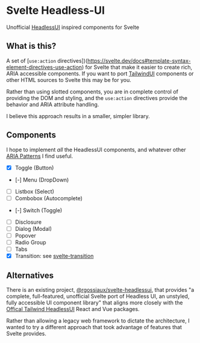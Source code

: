 # Svelte Headless-UI

Unofficial [HeadlessUI](https://headlessui.com/) inspired components for Svelte

## What is this?

A set of [`use:action` directives])(https://svelte.dev/docs#template-syntax-element-directives-use-action) for Svelte that make it easier to create rich, ARIA accessible components. If you want to port [TailwindUI](https://tailwindui.com/) components or other HTML sources to Svelte this may be for you.

Rather than using slotted components, you are in complete control of providing the DOM and styling, and the `use:action` directives provide the behavior and ARIA attribute handling.

I believe this approach results in a smaller, simpler library.

## Components

I hope to implement _all_ the HeadlessUI components, and whatever other [ARIA Patterns](https://www.w3.org/WAI/ARIA/apg/) I find useful.

- [x] Toggle (Button)
- [-] Menu (DropDown)
- [ ] Listbox (Select)
- [ ] Combobox (Autocomplete)
- [-] Switch (Toggle)
- [ ] Disclosure
- [ ] Dialog (Modal)
- [ ] Popover
- [ ] Radio Group
- [ ] Tabs
- [x] Transition: see [svelte-transition](https://www.npmjs.com/package/svelte-transition)

## Alternatives

There is an existing project, [@rgossiaux/svelte-headlessui](https://svelte-headlessui.goss.io), that provides "a complete, full-featured, unofficial Svelte port of Headless UI, an unstyled, fully accessible UI component library" that aligns more closely with the [Offical Tailwind HeadlessUI](https://headlessui.com/) React and Vue packages.

Rather than allowing a legacy web framework to dictate the architecture, I wanted to try a different approach that took advantage of features that Svelte provides.
